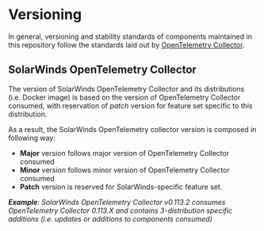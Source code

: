 # Versioning
In general, versioning and stability standards of components maintained in this repository follow the standards laid out by [OpenTelemetry Collector](https://github.com/open-telemetry/opentelemetry-collector/blob/main/VERSIONING.md).

## SolarWinds OpenTelemetry Collector
The version of SolarWinds OpenTelemetry Collector and its distributions (i.e. Docker image) is based on the version of OpenTelemetry Collector consumed, with reservation of _patch_ version for feature set specific to this distribution.

As a result, the SolarWinds OpenTelemetry collector version is composed in following way:
* **Major** version follows major version of OpenTelemetry Collector consumed
* **Minor** version follows minor version of OpenTelemetry Collector consumed
* **Patch** version is reserved for SolarWinds-specific feature set.

_**Example**: SolarWinds OpenTelemetry Collector v0.113.2 consumes OpenTelemetry Collector 0.113.X and contains 3-distribution specific additions (i.e. updates or additions to components consumed)_
